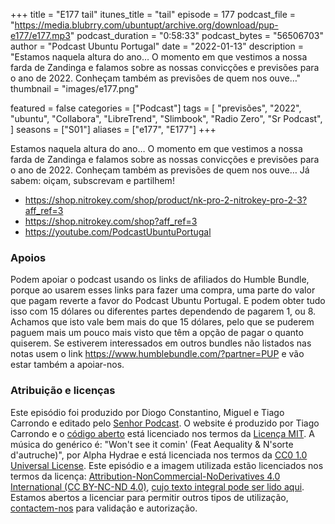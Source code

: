 +++
title = "E177 tail"
itunes_title = "tail"
episode = 177
podcast_file = "https://media.blubrry.com/ubuntupt/archive.org/download/pup-e177/e177.mp3"
podcast_duration = "0:58:33"
podcast_bytes = "56506703"
author = "Podcast Ubuntu Portugal"
date = "2022-01-13"
description = "Estamos naquela altura do ano… O momento em que vestimos a nossa farda de Zandinga e falamos sobre as nossas convicções e previsões para o ano de 2022. Conheçam também as previsões de quem nos ouve…"
thumbnail = "images/e177.png"

featured = false
categories = ["Podcast"]
tags = [
  "previsões",
  "2022",
  "ubuntu",
  "Collabora",
  "LibreTrend",
  "Slimbook",
  "Radio Zero",
  "Sr Podcast",
]
seasons = ["S01"]
aliases = ["e177", "E177"]
+++

Estamos naquela altura do ano… O momento em que vestimos a nossa farda de Zandinga e falamos sobre as nossas convicções e previsões para o ano de 2022. Conheçam também as previsões de quem nos ouve…
Já sabem: oiçam, subscrevam e partilhem!

* https://shop.nitrokey.com/shop/product/nk-pro-2-nitrokey-pro-2-3?aff_ref=3
* https://shop.nitrokey.com/shop?aff_ref=3
* https://youtube.com/PodcastUbuntuPortugal


### Apoios
Podem apoiar o podcast usando os links de afiliados do Humble Bundle, porque ao usarem esses links para fazer uma compra, uma parte do valor que pagam reverte a favor do Podcast Ubuntu Portugal.
E podem obter tudo isso com 15 dólares ou diferentes partes dependendo de pagarem 1, ou 8.
Achamos que isto vale bem mais do que 15 dólares, pelo que se puderem paguem mais um pouco mais visto que têm a opção de pagar o quanto quiserem.
Se estiverem interessados em outros bundles não listados nas notas usem o link https://www.humblebundle.com/?partner=PUP e vão estar também a apoiar-nos.

### Atribuição e licenças
Este episódio foi produzido por Diogo Constantino, Miguel e Tiago Carrondo e editado pelo [Senhor Podcast](https://senhorpodcast.pt/).
O website é produzido por Tiago Carrondo e o [código aberto](https://gitlab.com/podcastubuntuportugal/website) está licenciado nos termos da [Licença MIT](https://gitlab.com/podcastubuntuportugal/website/main/LICENSE).
A música do genérico é: "Won't see it comin' (Feat Aequality & N'sorte d'autruche)", por Alpha Hydrae e está licenciada nos termos da [CC0 1.0 Universal License](https://creativecommons.org/publicdomain/zero/1.0/).
Este episódio e a imagem utilizada estão licenciados nos termos da licença: [Attribution-NonCommercial-NoDerivatives 4.0 International (CC BY-NC-ND 4.0)](https://creativecommons.org/licenses/by-nc-nd/4.0/), [cujo texto integral pode ser lido aqui](https://creativecommons.org/licenses/by-nc-nd/4.0/legalcode). Estamos abertos a licenciar para permitir outros tipos de utilização, [contactem-nos](https://podcastubuntuportugal.org/contactos) para validação e autorização.

